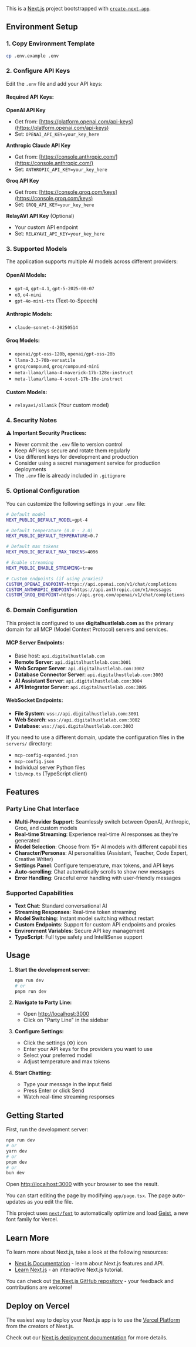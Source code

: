 This is a [Next.js](https://nextjs.org) project bootstrapped with [`create-next-app`](https://nextjs.org/docs/app/api-reference/cli/create-next-app).

## Environment Setup

### 1. Copy Environment Template

```bash
cp .env.example .env
```

### 2. Configure API Keys

Edit the `.env` file and add your API keys:

#### Required API Keys:

**OpenAI API Key**
- Get from: [https://platform.openai.com/api-keys](https://platform.openai.com/api-keys)
- Set: `OPENAI_API_KEY=your_key_here`

**Anthropic Claude API Key**
- Get from: [https://console.anthropic.com/](https://console.anthropic.com/)
- Set: `ANTHROPIC_API_KEY=your_key_here`

**Groq API Key**
- Get from: [https://console.groq.com/keys](https://console.groq.com/keys)
- Set: `GROQ_API_KEY=your_key_here`

**RelayAVI API Key** (Optional)
- Your custom API endpoint
- Set: `RELAYAVI_API_KEY=your_key_here`

### 3. Supported Models

The application supports multiple AI models across different providers:

#### OpenAI Models:
- `gpt-4`, `gpt-4.1`, `gpt-5-2025-08-07`
- `o3`, `o4-mini`
- `gpt-4o-mini-tts` (Text-to-Speech)

#### Anthropic Models:
- `claude-sonnet-4-20250514`

#### Groq Models:
- `openai/gpt-oss-120b`, `openai/gpt-oss-20b`
- `llama-3.3-70b-versatile`
- `groq/compound`, `groq/compound-mini`
- `meta-llama/llama-4-maverick-17b-128e-instruct`
- `meta-llama/llama-4-scout-17b-16e-instruct`

#### Custom Models:
- `relayavi/ollamik` (Your custom model)

### 4. Security Notes

⚠️ **Important Security Practices:**

- Never commit the `.env` file to version control
- Keep API keys secure and rotate them regularly
- Use different keys for development and production
- Consider using a secret management service for production deployments
- The `.env` file is already included in `.gitignore`

### 5. Optional Configuration

You can customize the following settings in your `.env` file:

```bash
# Default model
NEXT_PUBLIC_DEFAULT_MODEL=gpt-4

# Default temperature (0.0 - 2.0)
NEXT_PUBLIC_DEFAULT_TEMPERATURE=0.7

# Default max tokens
NEXT_PUBLIC_DEFAULT_MAX_TOKENS=4096

# Enable streaming
NEXT_PUBLIC_ENABLE_STREAMING=true

# Custom endpoints (if using proxies)
CUSTOM_OPENAI_ENDPOINT=https://api.openai.com/v1/chat/completions
CUSTOM_ANTHROPIC_ENDPOINT=https://api.anthropic.com/v1/messages
CUSTOM_GROQ_ENDPOINT=https://api.groq.com/openai/v1/chat/completions
```

### 6. Domain Configuration

This project is configured to use **digitalhustlelab.com** as the primary domain for all MCP (Model Context Protocol) servers and services.

#### MCP Server Endpoints:
- Base host: `api.digitalhustlelab.com`
- **Remote Server**: `api.digitalhustlelab.com:3001`
- **Web Scraper Server**: `api.digitalhustlelab.com:3002`
- **Database Connector Server**: `api.digitalhustlelab.com:3003`
- **AI Assistant Server**: `api.digitalhustlelab.com:3004`
- **API Integrator Server**: `api.digitalhustlelab.com:3005`

#### WebSocket Endpoints:
- **File System**: `wss://api.digitalhustlelab.com:3001`
- **Web Search**: `wss://api.digitalhustlelab.com:3002`
- **Database**: `wss://api.digitalhustlelab.com:3003`

If you need to use a different domain, update the configuration files in the `servers/` directory:
- `mcp-config-expanded.json`
- `mcp-config.json`
- Individual server Python files
- `lib/mcp.ts` (TypeScript client)

## Features

### Party Line Chat Interface
- **Multi-Provider Support**: Seamlessly switch between OpenAI, Anthropic, Groq, and custom models
- **Real-time Streaming**: Experience real-time AI responses as they're generated
- **Model Selection**: Choose from 15+ AI models with different capabilities
- **Character/Personas**: AI personalities (Assistant, Teacher, Code Expert, Creative Writer)
- **Settings Panel**: Configure temperature, max tokens, and API keys
- **Auto-scrolling**: Chat automatically scrolls to show new messages
- **Error Handling**: Graceful error handling with user-friendly messages

### Supported Capabilities
- **Text Chat**: Standard conversational AI
- **Streaming Responses**: Real-time token streaming
- **Model Switching**: Instant model switching without restart
- **Custom Endpoints**: Support for custom API endpoints and proxies
- **Environment Variables**: Secure API key management
- **TypeScript**: Full type safety and IntelliSense support

## Usage

1. **Start the development server:**
   ```bash
   npm run dev
   # or
   pnpm run dev
   ```

2. **Navigate to Party Line:**
   - Open [http://localhost:3000](http://localhost:3000)
   - Click on "Party Line" in the sidebar

3. **Configure Settings:**
   - Click the settings (⚙️) icon
   - Enter your API keys for the providers you want to use
   - Select your preferred model
   - Adjust temperature and max tokens

4. **Start Chatting:**
   - Type your message in the input field
   - Press Enter or click Send
   - Watch real-time streaming responses

## Getting Started

First, run the development server:

```bash
npm run dev
# or
yarn dev
# or
pnpm dev
# or
bun dev
```

Open [http://localhost:3000](http://localhost:3000) with your browser to see the result.

You can start editing the page by modifying `app/page.tsx`. The page auto-updates as you edit the file.

This project uses [`next/font`](https://nextjs.org/docs/app/building-your-application/optimizing/fonts) to automatically optimize and load [Geist](https://vercel.com/font), a new font family for Vercel.

## Learn More

To learn more about Next.js, take a look at the following resources:

- [Next.js Documentation](https://nextjs.org/docs) - learn about Next.js features and API.
- [Learn Next.js](https://nextjs.org/learn) - an interactive Next.js tutorial.

You can check out [the Next.js GitHub repository](https://github.com/vercel/next.js) - your feedback and contributions are welcome!

## Deploy on Vercel

The easiest way to deploy your Next.js app is to use the [Vercel Platform](https://vercel.com/new?utm_medium=default-template&filter=next.js&utm_source=create-next-app&utm_campaign=create-next-app-readme) from the creators of Next.js.

Check out our [Next.js deployment documentation](https://nextjs.org/docs/app/building-your-application/deploying) for more details.
